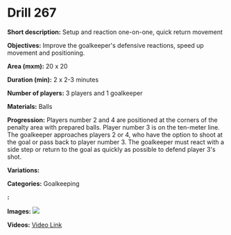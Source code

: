 # Drill 267

**Short description:**
Setup and reaction one-on-one, quick return movement

**Objectives:**
Improve the goalkeeper's defensive reactions, speed up movement and positioning.

**Area (mxm):**
20 x 20

**Duration (min):**
2 x 2-3 minutes

**Number of players:**
3 players and 1 goalkeeper

**Materials:**
Balls

**Progression:**
Players number 2 and 4 are positioned at the corners of the penalty area with prepared balls. Player number 3 is on the ten-meter line. The goalkeeper approaches players 2 or 4, who have the option to shoot at the goal or pass back to player number 3. The goalkeeper must react with a side step or return to the goal as quickly as possible to defend player 3's shot.

**Variations:**


**Categories:**
Goalkeeping

**:**


**Images:**
![](https://www.coachingfutsal.com/\images\32197bd43439375ea73ace16ebca5b8cf043d7a1079a2d50276d59bdd3f636a9d5ed59ef9d253b67827b06c39b2e0260239f59df629eafd7536ee5cfa834e2aa4dc2ddf431ee0.png)

**Videos:**
[Video Link](https://www.youtube.com/embed/-_x7kn9ATYI)

